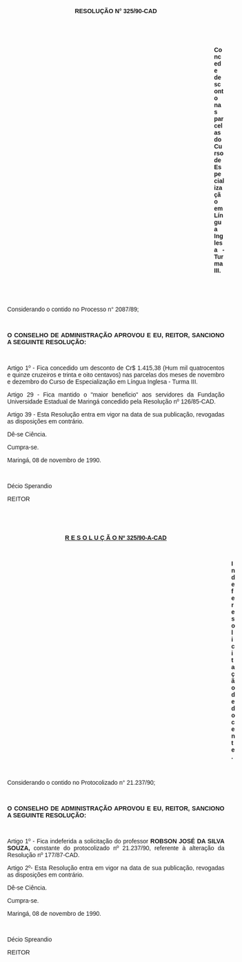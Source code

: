 <BODY>

<B><FONT FACE="Arial"><P ALIGN="CENTER">RESOLU&Ccedil;&Atilde;O N° 325/90-CAD</P>
<P ALIGN="CENTER"></P>
<P ALIGN="CENTER">&nbsp;</P>
</B><P ALIGN="JUSTIFY">&nbsp;</P><DIR>
<DIR>
<DIR>
<DIR>
<DIR>
<DIR>
<DIR>
<DIR>
<DIR>
<DIR>
<DIR>
<DIR>

<B><P ALIGN="JUSTIFY">Concede desconto nas parcelas do Curso de Especializa&ccedil;&atilde;o em  L&iacute;ngua Inglesa - Turma III.</P>
<P ALIGN="JUSTIFY"></P>
<P ALIGN="JUSTIFY">&nbsp;</P>
</B><P ALIGN="JUSTIFY">&nbsp;</P></DIR>
</DIR>
</DIR>
</DIR>
</DIR>
</DIR>
</DIR>
</DIR>
</DIR>
</DIR>
</DIR>
</DIR>

<P ALIGN="JUSTIFY">Considerando o contido no Processo n° 2087/89;</P>
<P ALIGN="JUSTIFY"></P>
<P ALIGN="JUSTIFY">&nbsp;</P>
<B><P ALIGN="JUSTIFY">O CONSELHO DE ADMINISTRA&Ccedil;&Atilde;O APROVOU E EU, REITOR, SANCIONO A SEGUINTE RESOLU&Ccedil;&Atilde;O:</P>
</B><P ALIGN="JUSTIFY"></P>
<P ALIGN="JUSTIFY">&nbsp;</P>
<P ALIGN="JUSTIFY">Artigo 1º - Fica concedido um desconto de Cr$ 1.415,38 (Hum mil quatrocentos e quinze cruzeiros e trinta e oito centavos) nas parcelas dos meses de  novembro e dezembro do Curso de Especializa&ccedil;&atilde;o em L&iacute;ngua Inglesa - Turma III.</P>
<P ALIGN="JUSTIFY">Artigo 29 - Fica mantido o "maior beneficio" aos servidores da Funda&ccedil;&atilde;o Universidade Estadual de Maring&aacute; concedido pela Resolu&ccedil;&atilde;o nº 126/85-CAD.</P>
<P ALIGN="JUSTIFY">Artigo 39 - Esta Resolu&ccedil;&atilde;o entra em vigor na data de sua publica&ccedil;&atilde;o, revogadas as disposi&ccedil;&otilde;es em contr&aacute;rio.</P>
<P ALIGN="JUSTIFY">D&ecirc;-se Ci&ecirc;ncia.</P>
<P ALIGN="JUSTIFY">Cumpra-se.</P>
<P ALIGN="JUSTIFY"></P>
<P ALIGN="JUSTIFY">Maring&aacute;, 08 de novembro de 1990.</P>
<P ALIGN="JUSTIFY"></P>
<P ALIGN="JUSTIFY">&nbsp;</P>
<P ALIGN="JUSTIFY">D&eacute;cio Sperandio</P>
<P ALIGN="JUSTIFY">REITOR</P>
<P ALIGN="JUSTIFY"></P>
<P ALIGN="JUSTIFY">&nbsp;</P>
<P ALIGN="CENTER">&nbsp;</P>
<B><U><P ALIGN="CENTER">R E S O L U &Ccedil; &Atilde; O </U> <U>Nº 325/90-A-CAD</P>
</U><P ALIGN="JUSTIFY"></P>
<P ALIGN="JUSTIFY">&nbsp;</P><DIR>
<DIR>
<DIR>
<DIR>
<DIR>
<DIR>
<DIR>
<DIR>
<DIR>
<DIR>
<DIR>
<DIR>
<DIR>

<P ALIGN="JUSTIFY">Indefere solicita&ccedil;&atilde;o de docente. </P>
<P ALIGN="JUSTIFY"></P>
<P ALIGN="JUSTIFY">&nbsp;</P></DIR>
</DIR>
</DIR>
</DIR>
</DIR>
</DIR>
</DIR>
</DIR>
</DIR>
</DIR>
</DIR>
</DIR>
</DIR>

</B><P ALIGN="JUSTIFY">Considerando o contido no Protocolizado n° 21.237/90;</P>
<P ALIGN="JUSTIFY"></P>
<P ALIGN="JUSTIFY">&nbsp;</P>
<B><P ALIGN="JUSTIFY">O CONSELHO DE ADMINISTRA&Ccedil;&Atilde;O APROVOU E EU, REITOR, SANCIONO A SEGUINTE RESOLU&Ccedil;&Atilde;O:</P>
</B><P ALIGN="JUSTIFY"></P>
<P ALIGN="JUSTIFY">&nbsp;</P>
<P ALIGN="JUSTIFY">Artigo 1º - Fica indeferida a solicita&ccedil;&atilde;o do professor<B> ROBSON JOS&Eacute; DA SILVA SOUZA, </B>constante do protocolizado nº 21.237/90, referente &agrave; altera&ccedil;&atilde;o  da Resolu&ccedil;&atilde;o nº 177/87-CAD.</P>
<P ALIGN="JUSTIFY">Artigo 2º- Esta Resolu&ccedil;&atilde;o entra em vigor na data de sua publica&ccedil;&atilde;o, revogadas as disposi&ccedil;&otilde;es em contr&aacute;rio.</P>
<P ALIGN="JUSTIFY"></P>
<P ALIGN="JUSTIFY">D&ecirc;-se Ci&ecirc;ncia.</P>
<P ALIGN="JUSTIFY"></P>
<P ALIGN="JUSTIFY">Cumpra-se.</P>
<P ALIGN="JUSTIFY">Maring&aacute;, 08 de novembro de 1990.</P>
<P ALIGN="JUSTIFY"></P>
<P ALIGN="JUSTIFY">&nbsp;</P>
<P ALIGN="JUSTIFY">D&eacute;cio Spreandio</P>
<P ALIGN="JUSTIFY">REITOR</P>
<P ALIGN="JUSTIFY"></P></FONT></BODY>
